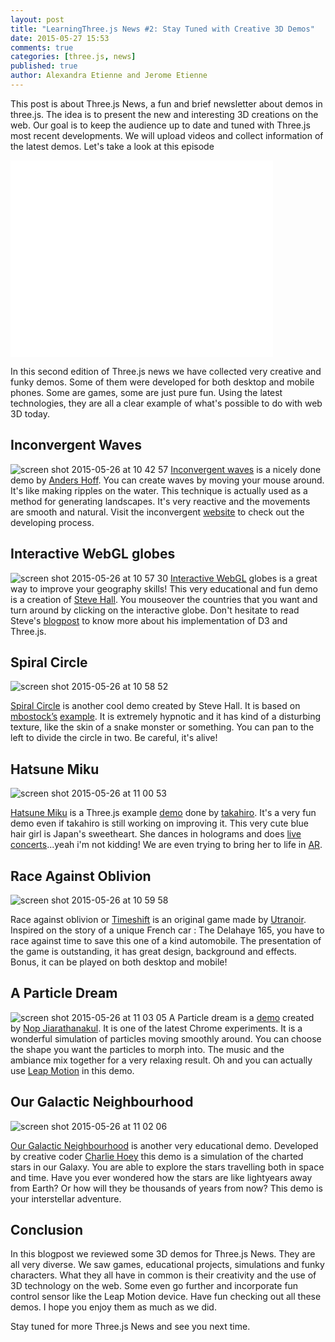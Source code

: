 ```yaml
---
layout: post
title: "LearningThree.js News #2: Stay Tuned with Creative 3D Demos"
date: 2015-05-27 15:53
comments: true
categories: [three.js, news]
published: true
author: Alexandra Etienne and Jerome Etienne
---
```


This post is about Three.js News, a fun and brief newsletter about demos in three.js. The idea is to present the new and interesting 3D creations on the web. Our goal is to keep the audience up to date and tuned with Three.js most recent developments. We will upload videos and collect information of the latest demos. Let's take a look at this episode

<iframe width="420" height="315" src="//www.youtube.com/embed/DgPv6IIVDFQ" frameborder="0" allowfullscreen></iframe>

<!-- more -->

In this second edition of Three.js news we have collected very creative and funky demos. Some of them  were developed for both desktop and mobile phones. Some are games, some are just pure fun. Using the latest technologies, they are all a clear example of what's possible to do with web 3D today.


## Inconvergent Waves 
![screen shot 2015-05-26 at 10 42 57](/data/2015-05-27-learningthree-dot-js-news-stay-tuned-with-creative-3d-demos/inconvergent_waves.png)
[Inconvergent waves](http://inconvergent.net/waves/) is a nicely done demo by [Anders Hoff](https://twitter.com/inconvergent). You can create waves by moving your mouse around. It's like making ripples on the water. This technique is actually used as a method for generating landscapes. It's very reactive and the movements are smooth and natural. Visit the inconvergent [website]( http://inconvergent.net/) to check out the developing process. 

## Interactive WebGL globes 
![screen shot 2015-05-26 at 10 57 30](/data/2015-05-27-learningthree-dot-js-news-stay-tuned-with-creative-3d-demos/interactive_webgl_globe.png)
[Interactive WebGL](http://projects.delimited.io/webgl-globes/example_4_interactive_globe.html) globes is a great way to improve your geography skills! This very educational and fun demo is a creation of [Steve Hall](https://twitter.com/delimitedtech). You mouseover the countries that you want and turn around by clicking on the interactive globe. Don't hesitate to read Steve's [blogpost](http://www.delimited.io/blog/2015/5/16/interactive-webgl-globes-with-threejs-and-d3) to know more about his implementation of D3 and Three.js. 

## Spiral Circle 
![screen shot 2015-05-26 at 10 58 52](/data/2015-05-27-learningthree-dot-js-news-stay-tuned-with-creative-3d-demos/spiral_circle.png)

[Spiral Circle](http://projects.delimited.io/subunit/demos/spiral-circle-v2.html) is another cool demo created by Steve Hall. It is based on [mbostock’s](http://bl.ocks.org/mbostock) [example](http://bl.ocks.org/mbostock/2472e84f78fd03df443f). It is extremely hypnotic and it has kind of a disturbing texture, like the skin of a snake monster or something. You can pan to the left to divide the circle in two. Be careful, it's alive!

## Hatsune Miku 
![screen shot 2015-05-26 at 11 00 53](/data/2015-05-27-learningthree-dot-js-news-stay-tuned-with-creative-3d-demos/hatsune_miku_threejs.png)

[Hatsune Miku](http://en.wikipedia.org/wiki/Hatsune_Miku) is a Three.js example [demo](http://takahirox.github.io/three.js/examples/webgl_loader_mmd.html) done by [takahiro](https://twitter.com/superhoge). It's a very fun demo even if takahiro is still working on improving it. This very cute blue hair girl is Japan's sweetheart. She dances in holograms and does [live concerts](https://www.youtube.com/watch?v=YSyWtESoeOc)...yeah i'm not kidding! We are even trying to bring her to life in [AR](https://twitter.com/LearningThreejs/status/600740523574439937). 

## Race Against Oblivion 
![screen shot 2015-05-26 at 10 59 58](/data/2015-05-27-learningthree-dot-js-news-stay-tuned-with-creative-3d-demos/race_against_oblivion.png)

Race against oblivion or [Timeshift](http://www.timeshift165.com/game) is an  original game made by [Utranoir](http://www.ultranoir.com/en/#!/home/). Inspired on the story of a unique French car : The Delahaye 165, you have to race against time to save this one of a kind automobile. The presentation of the game is outstanding, it has great design, background and effects. Bonus, it can be played on both desktop and mobile! 

## A Particle Dream 
![screen shot 2015-05-26 at 11 03 05](/data/2015-05-27-learningthree-dot-js-news-stay-tuned-with-creative-3d-demos/a_particle_dream.png)
A Particle dream is a [demo]( https://www.chromeexperiments.com/experiment/particle-dream) created by [Nop Jiarathanakul](http://www.iamnop.com/). It is one of the latest Chrome experiments. It is a wonderful simulation of particles moving smoothly around. You can choose the shape you want the particles to morph into. The music and the ambiance mix together for a very relaxing result. Oh and you can actually use [Leap Motion](https://www.leapmotion.com/) in this demo. 

## Our Galactic Neighbourhood 
![screen shot 2015-05-26 at 11 02 06](/data/2015-05-27-learningthree-dot-js-news-stay-tuned-with-creative-3d-demos/our_galactic_neighborhood.png)

[Our Galactic Neighbourhood](http://charliehoey.com/threejs-demos/our-galactic-neighborhood.html)
is another very educational demo. Developed by creative coder [Charlie Hoey](http://charliehoey.com/) this demo is a simulation of the charted stars in our Galaxy. You are able to explore the stars travelling both in space and time. Have you ever wondered how the stars are like lightyears away from Earth? Or how will they be thousands of years from now? This demo is your interstellar adventure. 

## Conclusion
In this blogpost we reviewed some 3D demos for Three.js News. They are all very diverse. We saw games, educational projects, simulations and funky characters. What they all have in common is their creativity and the use of 3D technology on the web. Some even go further and incorporate fun control sensor like the Leap Motion device. Have fun checking out all these demos. I hope you enjoy them as much as we did. 

Stay tuned for more Three.js News and see you next time. 
